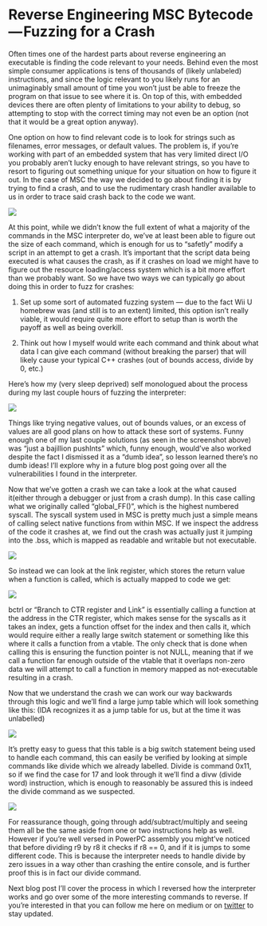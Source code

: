 
# Reverse Engineering MSC Bytecode — Fuzzing for a Crash

Often times one of the hardest parts about reverse engineering an executable is finding the code relevant to your needs. Behind even the most simple consumer applications is tens of thousands of (likely unlabeled) instructions, and since the logic relevant to you likely runs for an unimaginably small amount of time you won’t just be able to freeze the program on that issue to see where it is. On top of this, with embedded devices there are often plenty of limitations to your ability to debug, so attempting to stop with the correct timing may not even be an option (not that it would be a great option anyway).

One option on how to find relevant code is to look for strings such as filenames, error messages, or default values. The problem is, if you’re working with part of an embedded system that has very limited direct I/O you probably aren’t lucky enough to have relevant strings, so you have to resort to figuring out something unique for your situation on how to figure it out. In the case of MSC the way we decided to go about finding it is by trying to find a crash, and to use the rudimentary crash handler available to us in order to trace said crash back to the code we want.

![](https://cdn-images-1.medium.com/max/2560/0*ntrJl2RKNki3hgNn.jpg)

At this point, while we didn’t know the full extent of what a majority of the commands in the MSC interpreter do, we’ve at least been able to figure out the size of each command, which is enough for us to “safetly” modify a script in an attempt to get a crash. It’s important that the script data being executed is what causes the crash, as if it crashes on load we might have to figure out the resource loading/access system which is a bit more effort than we probably want. So we have two ways we can typically go about doing this in order to fuzz for crashes:

1. Set up some sort of automated fuzzing system — due to the fact Wii U homebrew was (and still is to an extent) limited, this option isn’t really viable, it would require quite more effort to setup than is worth the payoff as well as being overkill.

1. Think out how I myself would write each command and think about what data I can give each command (without breaking the parser) that will likely cause your typical C++ crashes (out of bounds access, divide by 0, etc.)

Here’s how my (very sleep deprived) self monologued about the process during my last couple hours of fuzzing the interpreter:

![](https://cdn-images-1.medium.com/max/2000/1*msa_A6OJaRP6hntDwWjfPw.png)

Things like trying negative values, out of bounds values, or an excess of values are all good plans on how to attack these sort of systems. Funny enough one of my last couple solutions (as seen in the screenshot above) was “just a bajillion pushInts” which, funny enough, would’ve also worked despite the fact I dismissed it as a “dumb idea”, so lesson learned there’s no dumb ideas! I’ll explore why in a future blog post going over all the vulnerabilities I found in the interpreter.

Now that we’ve gotten a crash we can take a look at the what caused it(either through a debugger or just from a crash dump). In this case calling what we originally called “global_FF()”, which is the highest numbered syscall. The syscall system used in MSC is pretty much just a simple means of calling select native functions from within MSC. If we inspect the address of the code it crashes at, we find out the crash was actually just it jumping into the .bss, which is mapped as readable and writable but not executable.

![](https://cdn-images-1.medium.com/max/2000/1*7VM6Rt_-0PVbTyNxa6Kt1g.png)

So instead we can look at the link register, which stores the return value when a function is called, which is actually mapped to code we get:

![](https://cdn-images-1.medium.com/max/2000/1*9PXCWp4gMp6bNdVN6e96Ag.png)

bctrl or “Branch to CTR register and Link” is essentially calling a function at the address in the CTR register, which makes sense for the syscalls as it takes an index, gets a function offset for the index and then calls it, which would require either a really large switch statement or something like this where it calls a function from a vtable. The only check that is done when calling this is ensuring the function pointer is not NULL, meaning that if we call a function far enough outside of the vtable that it overlaps non-zero data we will attempt to call a function in memory mapped as not-executable resulting in a crash.

Now that we understand the crash we can work our way backwards through this logic and we’ll find a large jump table which will look something like this: (IDA recognizes it as a jump table for us, but at the time it was unlabelled)

![](https://cdn-images-1.medium.com/max/2000/1*LkcqkbbJTOeXDAnr5TK0ow.png)

It’s pretty easy to guess that this table is a big switch statement being used to handle each command, this can easily be verified by looking at simple commands like divide which we already labelled. Divide is command 0x11, so if we find the case for 17 and look through it we’ll find a divw (divide word) instruction, which is enough to reasonably be assured this is indeed the divide command as we suspected.

![](https://cdn-images-1.medium.com/max/2000/1*r_5vrlErKuHUbxjtetGpaQ.png)

For reassurance though, going through add/subtract/multiply and seeing them all be the same aside from one or two instructions help as well. However if you’re well versed in PowerPC assembly you might’ve noticed that before dividing r9 by r8 it checks if r8 == 0, and if it is jumps to some different code. This is because the interpreter needs to handle divide by zero issues in a way other than crashing the entire console, and is further proof this is in fact our divide command.

Next blog post I’ll cover the process in which I reversed how the interpreter works and go over some of the more interesting commands to reverse. If you’re interested in that you can follow me here on medium or on [twitter](https://twitter.com/jam1garner) to stay updated.
